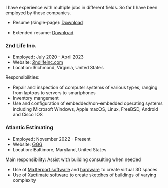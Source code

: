 I have experience with multiple jobs in different fields.
So far I have been employed by these companies.

- Resume (single-page): [Download](/static/resume.pdf)

- Extended resume: [Download](/static/extresume.pdf)


### 2nd Life Inc.

- Employed: July 2020 - April 2023  
- Website: [2ndlifeinc.com](https://2ndlifeinc.com)  
- Location: Richmond, Virginia, United States  

Responsibilities:

- Repair and inspection of computer systems of various types, ranging from laptops to servers to smartphones
- Inventory mangement
- Use and configuration of embedded/non-embedded operating systems including Microsoft Windows, Apple macOS, Linux, FreeBSD, Android and Cisco IOS

### Atlantic Estimating
- Employed: November 2022 - Present  
- Website: [GGG](https://www.ggg-ai.com/)  
- Location: Baltimore, Maryland, United States  

Main responsibility: Assist with building consulting when needed

- Use of [Matterport software](https://matterport.com) and [hardware](https://matterport.com/pro2) to create virtual 3D spaces
- Use of [Xactimate software](https://www.verisk.com/property-estimating-solutions/) to create sketches of buildings of varying complexity

